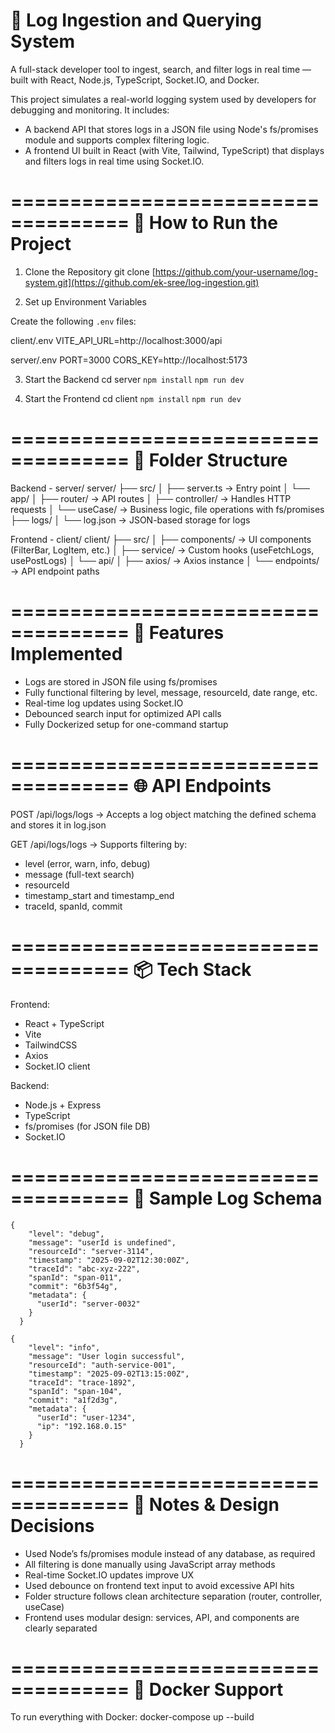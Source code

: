 # 🧠 Log Ingestion and Querying System

A full-stack developer tool to ingest, search, and filter logs in real time — built with React, Node.js, TypeScript, Socket.IO, and Docker.

This project simulates a real-world logging system used by developers for debugging and monitoring. It includes:

- A backend API that stores logs in a JSON file using Node's fs/promises module and supports complex filtering logic.
- A frontend UI built in React (with Vite, Tailwind, TypeScript) that displays and filters logs in real time using Socket.IO.

====================================
🚀 How to Run the Project
====================================

1. Clone the Repository
git clone [https://github.com/your-username/log-system.git](https://github.com/ek-sree/log-ingestion.git)

2. Set up Environment Variables

Create the following `.env` files:

client/.env
VITE_API_URL=http://localhost:3000/api

server/.env
PORT=3000
CORS_KEY=http://localhost:5173

3. Start the Backend
cd server
```npm install```
```npm run dev```

4. Start the Frontend
cd client
```npm install```
```npm run dev```

====================================
📁 Folder Structure
====================================

Backend - server/
server/
├── src/
│   ├── server.ts               → Entry point
│   └── app/
│       ├── router/             → API routes
│       ├── controller/         → Handles HTTP requests
│       └── useCase/            → Business logic, file operations with fs/promises
├── logs/
│   └── log.json                → JSON-based storage for logs

Frontend - client/
client/
├── src/
│   ├── components/             → UI components (FilterBar, LogItem, etc.)
│   ├── service/                → Custom hooks (useFetchLogs, usePostLogs)
│   └── api/
│       ├── axios/              → Axios instance
│       └── endpoints/          → API endpoint paths

====================================
🧠 Features Implemented
====================================

- Logs are stored in JSON file using fs/promises
- Fully functional filtering by level, message, resourceId, date range, etc.
- Real-time log updates using Socket.IO
- Debounced search input for optimized API calls
- Fully Dockerized setup for one-command startup

====================================
🌐 API Endpoints
====================================

POST /api/logs/logs
→ Accepts a log object matching the defined schema and stores it in log.json

GET /api/logs/logs
→ Supports filtering by:
   - level (error, warn, info, debug)
   - message (full-text search)
   - resourceId
   - timestamp_start and timestamp_end
   - traceId, spanId, commit


====================================
📦 Tech Stack
====================================

Frontend:
- React + TypeScript
- Vite
- TailwindCSS
- Axios
- Socket.IO client

Backend:
- Node.js + Express
- TypeScript
- fs/promises (for JSON file DB)
- Socket.IO

====================================
📄 Sample Log Schema
====================================
```
{
    "level": "debug",
    "message": "userId is undefined",
    "resourceId": "server-3114",
    "timestamp": "2025-09-02T12:30:00Z",
    "traceId": "abc-xyz-222",
    "spanId": "span-011",
    "commit": "6b3f54g",
    "metadata": {
      "userId": "server-0032"
    }
  }
```
```
{
    "level": "info",
    "message": "User login successful",
    "resourceId": "auth-service-001",
    "timestamp": "2025-09-02T13:15:00Z",
    "traceId": "trace-1892",
    "spanId": "span-104",
    "commit": "a1f2d3g",
    "metadata": {
      "userId": "user-1234",
      "ip": "192.168.0.15"
    }
  }
```
====================================
📌 Notes & Design Decisions
====================================

- Used Node’s fs/promises module instead of any database, as required
- All filtering is done manually using JavaScript array methods
- Real-time Socket.IO updates improve UX
- Used debounce on frontend text input to avoid excessive API hits
- Folder structure follows clean architecture separation (router, controller, useCase)
- Frontend uses modular design: services, API, and components are clearly separated

====================================
🐳 Docker Support
====================================

To run everything with Docker:
docker-compose up --build

